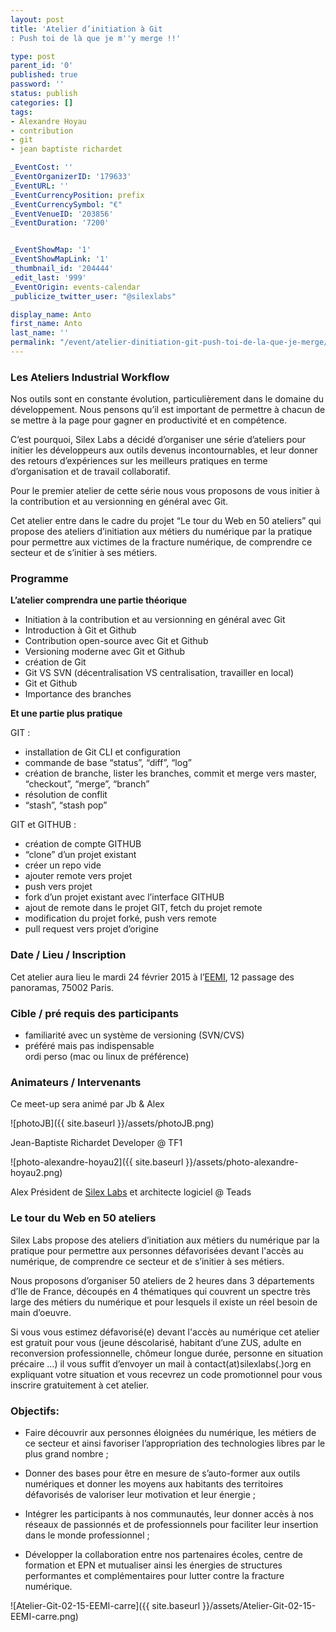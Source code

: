 ```yaml
---
layout: post
title: 'Atelier d’initiation à Git
: Push toi de là que je m''y merge !!'

type: post
parent_id: '0'
published: true
password: ''
status: publish
categories: []
tags:
- Alexandre Hoyau
- contribution
- git
- jean baptiste richardet

_EventCost: ''
_EventOrganizerID: '179633'
_EventURL: ''
_EventCurrencyPosition: prefix
_EventCurrencySymbol: "€"
_EventVenueID: '203856'
_EventDuration: '7200'


_EventShowMap: '1'
_EventShowMapLink: '1'
_thumbnail_id: '204444'
_edit_last: '999'
_EventOrigin: events-calendar
_publicize_twitter_user: "@silexlabs"

display_name: Anto
first_name: Anto
last_name: ''
permalink: "/event/atelier-dinitiation-git-push-toi-de-la-que-je-merge/"
---
```


### **Les Ateliers Industrial Workflow**



Nos outils sont en constante évolution, particulièrement dans le domaine du développement. Nous pensons qu’il est important de permettre à chacun de se mettre à la page pour gagner en productivité et en compétence.

C’est pourquoi, Silex Labs a décidé d’organiser une série d’ateliers pour initier les développeurs aux outils devenus incontournables, et leur donner des retours d’expériences sur les meilleurs pratiques en terme d’organisation et de travail collaboratif.

Pour le premier atelier de cette série nous vous proposons de vous initier à la contribution et au versionning en général avec Git.

Cet atelier entre dans le cadre du projet “Le tour du Web en 50 ateliers” qui propose des ateliers d’initiation aux métiers du numérique par la pratique pour permettre aux victimes de la fracture numérique, de comprendre ce secteur et de s’initier à ses métiers.

### **Programme**

**L’atelier comprendra une partie théorique**

*   Initiation à la contribution et au versionning en général avec Git
*   Introduction à Git et Github
*   Contribution open-source avec Git et Github
*   Versioning moderne avec Git et Github
*   création de Git
*   Git VS SVN (décentralisation VS centralisation, travailler en local)
*   Git et Github
*   Importance des branches

**Et une partie plus pratique**

GIT
: 
*   installation de Git CLI et configuration
*   commande de base “status”, “diff”, “log”
*   création de branche, lister les branches, commit et merge vers master, “checkout”, “merge”, “branch”
*   résolution de conflit
*   “stash”, “stash pop”

GIT et GITHUB
: 
*   création de compte GITHUB
*   “clone” d’un projet existant
*   créer un repo vide
*   ajouter remote vers projet
*   push vers projet
*   fork d’un projet existant avec l’interface GITHUB
*   ajout de remote dans le projet GIT, fetch du projet remote
*   modification du projet forké, push vers remote
*   pull request vers projet d’origine

### **Date / Lieu / Inscription**

Cet atelier aura lieu le mardi 24 février 2015 à l’[EEMI](http://www.eemi.com/fr "EEMI"), 12 passage des panoramas, 75002 Paris.



### **Cible / pré requis des participants**

*   familiarité avec un système de versioning (SVN/CVS)
*   préféré mais pas indispensable  
    ordi perso (mac ou linux de préférence)

### **Animateurs / Intervenants**

Ce meet-up sera animé par Jb & Alex

![photoJB]({{ site.baseurl }}/assets/photoJB.png)

Jean-Baptiste Richardet Developer @ TF1

![photo-alexandre-hoyau2]({{ site.baseurl }}/assets/photo-alexandre-hoyau2.png)

Alex Président de [Silex Labs](https://www.silexlabs.org/ "Silex Labs") et architecte logiciel @ Teads

### **Le tour du Web en 50 ateliers**

Silex Labs propose des ateliers d’initiation aux métiers du numérique par la pratique pour permettre aux personnes défavorisées devant l'accès au numérique, de comprendre ce secteur et de s’initier à ses métiers.

Nous proposons d’organiser 50 ateliers de 2 heures dans 3 départements d’Ile de France, découpés en 4 thématiques qui couvrent un spectre très large des métiers du numérique et pour lesquels il existe un réel besoin de main d’oeuvre.

Si vous vous estimez défavorisé(e) devant l'accès au numérique cet atelier est gratuit pour vous (jeune déscolarisé, habitant d’une ZUS, adulte en reconversion professionnelle, chômeur longue durée, personne en situation précaire ...) il vous suffit d’envoyer un mail à contact(at)silexlabs(.)org en expliquant votre situation et vous recevrez un code promotionnel pour vous inscrire gratuitement à cet atelier.

### **Objectifs:**

*   Faire découvrir aux personnes éloignées du numérique, les métiers de ce secteur et ainsi favoriser l’appropriation des technologies libres par le plus grand nombre ;

*   Donner des bases pour être en mesure de s’auto-former aux outils numériques et donner les moyens aux habitants des territoires défavorisés de valoriser leur motivation et leur énergie ;

*   Intégrer les participants à nos communautés, leur donner accès à nos réseaux de passionnés et de professionnels pour faciliter leur insertion dans le monde professionnel ;

*   Développer la collaboration entre nos partenaires écoles, centre de formation et EPN et mutualiser ainsi les énergies de structures performantes et complémentaires pour lutter contre la fracture numérique.

![Atelier-Git-02-15-EEMI-carre]({{ site.baseurl }}/assets/Atelier-Git-02-15-EEMI-carre.png)
